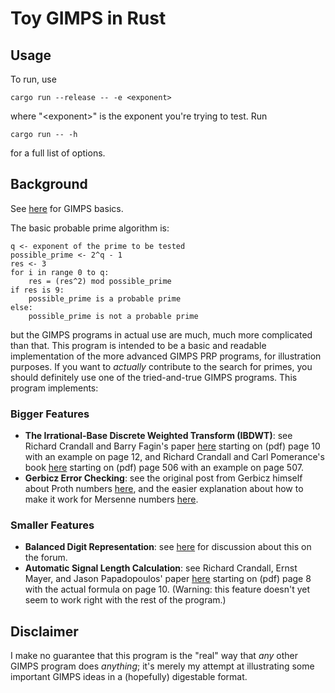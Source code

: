 # Toy GIMPS in Rust

## Usage
To run, use
```
cargo run --release -- -e <exponent>
```
where "\<exponent\>" is the exponent you're trying to test. Run
```
cargo run -- -h
```
for a full list of options.

## Background
See [here](https://www.mersenne.org/) for GIMPS basics. 

The basic probable prime algorithm is:
```
q <- exponent of the prime to be tested
possible_prime <- 2^q - 1
res <- 3
for i in range 0 to q:
	res = (res^2) mod possible_prime 
if res is 9:
	possible_prime is a probable prime
else:
	possible_prime is not a probable prime
```

but the GIMPS programs in actual use are much, much more complicated than that. This program is intended to be a basic and readable implementation of the more advanced GIMPS PRP programs, for illustration purposes. If you want to _actually_ contribute to the search for primes, you should definitely use one of the tried-and-true GIMPS programs. This program implements:

### Bigger Features
- __The Irrational-Base Discrete Weighted Transform (IBDWT)__: see Richard Crandall and Barry Fagin's paper [here](https://www.ams.org/journals/mcom/1994-62-205/S0025-5718-1994-1185244-1/S0025-5718-1994-1185244-1.pdf) starting on (pdf) page 10 with an example on page 12, and Richard Crandall and Carl Pomerance's book [here](http://thales.doa.fmph.uniba.sk/macaj/skola/teoriapoli/primes.pdf) starting on (pdf) page 506 with an example on page 507.
- __Gerbicz Error Checking__: see the original post from Gerbicz himself about Proth numbers [here](https://www.mersenneforum.org/showthread.php?t=22510), and the easier explanation about how to make it work for Mersenne numbers [here](https://www.mersenneforum.org/showpost.php?p=465584&postcount=95).

### Smaller Features
- __Balanced Digit Representation__: see [here](https://mersenneforum.org/showthread.php?t=27012&page=4) for discussion about this on the forum.
- __Automatic Signal Length Calculation__: see Richard Crandall, Ernst Mayer, and Jason Papadopoulos' paper [here](https://www.mersenneforum.org/attachments/pdfs/F24.pdf) starting on (pdf) page 8 with the actual formula on page 10. (Warning: this feature doesn't yet seem to work right with the rest of the program.)

## Disclaimer
I make no guarantee that this program is the "real" way that _any_ other GIMPS program does _anything_; it's merely my attempt at illustrating some important GIMPS ideas in a (hopefully) digestable format.